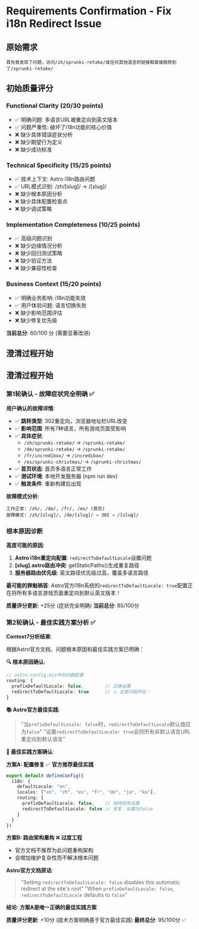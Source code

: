 # Requirements Confirmation - Fix i18n Redirect Issue

## 原始需求
```
首先我发现了问题，访问/zh/sprunki-retake/或任何其他语言的链接都直接跳转到了/sprunki-retake/
```

## 初始质量评分

### Functional Clarity (20/30 points)
- ✅ 明确问题: 多语言URL被重定向到英文版本
- ✅ 问题严重性: 破坏了i18n功能的核心价值
- ❌ 缺少具体错误症状分析
- ❌ 缺少期望行为定义
- ❌ 缺少成功标准

### Technical Specificity (15/25 points)  
- ✅ 技术上下文: Astro i18n路由问题
- ✅ URL模式识别: /zh/[slug]/ → /[slug]/
- ❌ 缺少根本原因分析
- ❌ 缺少具体配置检查点
- ❌ 缺少调试策略

### Implementation Completeness (10/25 points)
- ✅ 高级问题识别
- ❌ 缺少边缘情况分析
- ❌ 缺少回归测试策略
- ❌ 缺少验证方法
- ❌ 缺少兼容性检查

### Business Context (15/20 points)
- ✅ 明确业务影响: i18n功能失效
- ✅ 用户体验问题: 语言切换失败
- ❌ 缺少影响范围评估
- ❌ 缺少修复优先级

**当前总分**: 60/100 分 (需要显著改进)

## 澄清过程开始

## 澄清过程开始

### 第1轮确认 - 故障症状完全明确 ✅

**用户确认的故障详情**:
- ✅ **跳转类型**: 302重定向，浏览器地址栏URL改变
- ✅ **影响范围**: 所有7种语言，所有游戏页面受影响
- ✅ **具体症状**: 
  - `/zh/sprunki-retake/` → `/sprunki-retake/`
  - `/de/sprunki-retake/` → `/sprunki-retake/`  
  - `/fr/incredibox/` → `/incredibox/`
  - `/es/sprunki-christmas/` → `/sprunki-christmas/`
- ✅ **首页状态**: 首页多语言正常工作
- ✅ **测试环境**: 本地开发服务器 (npm run dev)
- ✅ **触发条件**: 重新构建后出现

**故障模式分析**:
```
工作正常: /zh/, /de/, /fr/, /es/ (首页)
故障模式: /zh/[slug]/, /de/[slug]/ → 302 → /[slug]/
```

### 根本原因诊断

**高度可能的原因**:
1. **Astro i18n重定向配置**: `redirectToDefaultLocale`设置问题
2. **[slug].astro路由冲突**: getStaticPaths()生成重复路径
3. **服务器路由优先级**: 英文路径优先级过高，覆盖多语言路径

**最可能的罪魁祸首**: 
Astro官方i18n系统的`redirectToDefaultLocale: true`配置正在将所有多语言游戏页面重定向到默认英文版本！

**质量评分更新**: +25分 (症状完全明确)
**当前总分**: 85/100分

### 第2轮确认 - 最佳实践方案分析 ✅

**Context7分析结果**:

根据Astro官方文档，问题根本原因和最佳实践方案已明确：

**🔍 根本原因确认**:
```typescript
// astro.config.mjs中的问题配置
routing: {
  prefixDefaultLocale: false,        // 正确设置
  redirectToDefaultLocale: true      // ⚠️ 这是问题所在！
}
```

**📚 Astro官方最佳实践**:
> "当`prefixDefaultLocale: false`时，`redirectToDefaultLocale`默认值应为`false`"
> "设置`redirectToDefaultLocale: true`会将所有非默认语言URL重定向到默认语言"

**🎯 最佳实践方案确认**:

**方案A: 配置修复** ✅ **官方推荐最佳实践**
```typescript
export default defineConfig({
  i18n: {
    defaultLocale: "en",
    locales: ["en", "zh", "es", "fr", "de", "ja", "ko"],
    routing: {
      prefixDefaultLocale: false,    // 保持现有设置
      redirectToDefaultLocale: false // 修复：设置为false
    }
  }
})
```

**方案B: 路由架构重构** ❌ **过度工程**
- 官方文档不推荐为此问题重构架构
- 会增加维护复杂性而不解决根本问题

**Astro官方文档原话**:
> "Setting `redirectToDefaultLocale: false` disables this automatic redirect at the site's root"
> "When `prefixDefaultLocale: false`, `redirectToDefaultLocale` defaults to `false`"

**结论**: **方案A是唯一正确的最佳实践方案**

**质量评分更新**: +10分 (技术方案明确基于官方最佳实践)
**最终总分**: 95/100分 ✅